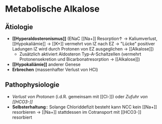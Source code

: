 # Metabolische Alkalose
## Ätiologie
- **[[Hyperaldosteronismus]]** (ENaC [[Na+]] Resorption↑ → Kaliumverlust, [[Hypokaliämie]] → [[K+]] vermehrt von IZ nach EZ → "Lücke" positiver Ladungen IZ wird durch Protonen von EZ ausgeglichen → [[Alkalose]])
	- Zusätzlich aktiviert Aldosteron Typ-A-Schaltzellen (vermehrt Protonensekretion und Bicarbonatresorption → [[Alkalose]])
- **[[Hypokaliämie]]** anderer Genese
- **Erbrechen** (massenhafter Verlust von HCl)
## Pathophysiologie
- *Verlust von Protonen* (i.d.R. gemeinsam mit [[Cl-]]) oder *Zufuhr von [[HCO3-]]*
- **Selbsterhaltung**:: Solange Chloriddefizit besteht kann NCC kein [[Na+]] resorbieren → [[Na+]] stattdessen im Cotransport mit [[HCO3-]] resorbiert